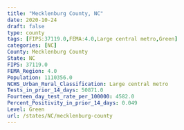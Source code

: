 ```yaml
---
title: "Mecklenburg County, NC"
date: 2020-10-24
draft: false
type: county
tags: [FIPS:37119.0,FEMA:4.0,Large central metro,Green]
categories: [NC]
County: Mecklenburg County
State: NC
FIPS: 37119.0
FEMA_Region: 4.0
Population: 1110356.0
NCHS_Urban_Rural_Classification: Large central metro
Tests_in_prior_14_days: 50871.0
Fourteen_day_test_rate_per_100000: 4582.0
Percent_Positivity_in_prior_14_days: 0.049
Level: Green
url: /states/NC/mecklenburg-county
---
```



